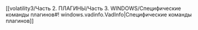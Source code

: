 ```bash

```
[[volatility3/Часть 2. ПЛАГИНЫ/Часть 3. WINDOWS/Специфические команды плагинов#! windows.vadinfo.VadInfo|Специфические команды плагинов]]

